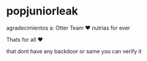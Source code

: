 # popjuniorleak


agradecimientos a: Otter Team ❤️ nutrias for ever

Thats for all ❤️

that dont have any backdoor or same you can verify it
